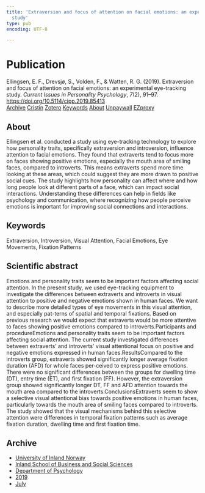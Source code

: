 ```yaml
---
title: 'Extraversion and focus of attention on facial emotions: an experimental eye-tracking
  study'
type: pub
encoding: UTF-8

---
```

<h1>Publication</h1>
<article id="csl-bib-container-JKGTRA69" class="csl-bib-container">
  <div class="csl-bib-body"> <div class="csl-entry">Ellingsen, E. F., Drevsjø, S., Volden, F., &#38; Watten, R. G. (2019). Extraversion and focus of attention on facial emotions: an experimental eye-tracking study. <i>Current Issues in Personality Psychology</i>, <i>7</i>(2), 91–97. <a href="https://doi.org/10.5114/cipp.2019.85413">https://doi.org/10.5114/cipp.2019.85413</a></div> </div>
  <div class="csl-bib-buttons">
    <a href="#taxonomy-article-JKGTRA69" alt="archive" class="csl-bib-button">Archive</a>
    <a href="https://app.cristin.no/results/show.jsf?id=1709281" alt="Cristin" class="csl-bib-button">Cristin</a>
    <a href="http://zotero.org/groups/5881554/items/JKGTRA69" alt="Zotero" class="csl-bib-button">Zotero</a>
    <a href="#keywords-article-JKGTRA69" alt="keywords" class="csl-bib-button">Keywords</a>
    <a href="#about-article-JKGTRA69" alt="about_pub" class="csl-bib-button">About</a>
    <a href="https://www.termedia.pl/Journal/-75/pdf-36761-10?filename=91-97 Watten Extraversion and focus.pdf" alt="Unpaywall" class="csl-bib-button">Unpaywall</a>
    <a href="https://www.termedia.pl/Journal/-75/pdf-36761-10?filename=91-97 Watten Extraversion and focus.pdf" alt="EZproxy" class="csl-bib-button">EZproxy</a>
  </div>
  <div id="csl-bib-meta-container-JKGTRA69"></div>
</article>
<div id="csl-bib-meta-JKGTRA69" class="csl-bib-meta">
  <article id="about-article-JKGTRA69" class="about_pub-article">
    <h1>About</h1>
    Ellingsen et al. conducted a study using eye-tracking technology to explore how personality traits, specifically extraversion and introversion, influence attention to facial emotions. They found that extraverts tend to focus more on faces showing positive emotions, especially the mouth area of smiling faces, compared to introverts. This means extraverts spend more time looking at these areas, which could suggest they are more drawn to positive social cues. The study highlights how personality can affect where and how long people look at different parts of a face, which can impact social interactions. Understanding these differences can help in fields like psychology and communication, where recognizing how people perceive emotions is important for improving social connections and interactions.
  </article>
  <article id="keywords-article-JKGTRA69" class="keywords-article">
    <h1>Keywords</h1>
    Extraversion, Introversion, Visual Attention, Facial Emotions, Eye Movements, Fixation Patterns
  </article>
  <article id="abstract-article-JKGTRA69" class="abstract-article">
    <h1>Scientific abstract</h1>
    Emotions and personality traits seem to be important factors affecting social attention. In the present study, we used eye-tracking equipment to investigate the differences between extraverts and introverts in visual attention to positive and negative emotions shown in human faces. We want to describe more detailed types of eye movements in this visual attention, and especially pat-terns of spatial and temporal fixations. Based on previous research we would expect that extraverts would be more attentive to faces showing positive emotions compared to introverts.Participants and procedureEmotions and personality traits seem to be important factors affecting social attention. The current study investigated differences between extraverts’ and introverts’ visual attentional focus on positive and negative emotions expressed in human faces.ResultsCompared to the introverts group, extraverts showed significantly longer average fixation duration (AFD) for whole faces per-ceived to express positive emotions. There were no significant differences between the groups for dwelling time (DT), entry time (ET), and first fixation (FF). However, the extraversion group showed significantly longer DT, FF and AFD attention towards the mouth area compared to the introverts.ConclusionsExtraverts seem to show a selective visual attentional bias towards positive emotions in human faces, particularly towards the mouth area of smiling faces compared to introverts. The study showed that the visual mechanisms behind this selective attention were differences in temporal fixation patterns such as average fixation duration, dwelling time and first fixation time.
  </article>
  <article id="taxonomy-article-JKGTRA69" class="taxonomy-article">
    <h1>Archive</h1>
    <ul>
      <li><a href="{{< params subfolder >}}en/archive/?key=3DCRN523">University of Inland Norway</a></li>
      <li><a href="{{< params subfolder >}}en/archive/?key=DU8Q9LN9">Inland School of Business and Social Sciences</a></li>
      <li><a href="{{< params subfolder >}}en/archive/?key=KTD9NXA8">Department of Psychology</a></li>
      <li><a href="{{< params subfolder >}}en/archive/?key=37B43Z6Y">2019</a></li>
      <li><a href="{{< params subfolder >}}en/archive/?key=CSRDWFQV">July</a></li>
    </ul>
  </article>
</div>
